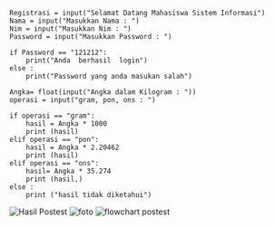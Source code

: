 ```
Registrasi = input("Selamat Datang Mahasiswa Sistem Informasi")
Nama = input("Masukkan Nama : ")
Nim = input("Masukkan Nim : ")
Password = input("Masukkan Password : ")

if Password == "121212": 
    print("Anda  berhasil  login")
else : 
    print("Password yang anda masukan salah")

Angka= float(input("Angka dalam Kilogram : "))
operasi = input("gram, pon, ons : ")

if operasi == "gram":
    hasil = Angka * 1000 
    print (hasil)
elif operasi == "pon":
    hasil = Angka * 2.20462
    print (hasil)
elif operasi == "ons":
    hasil= Angka * 35.274
    print (hasil,)
else :
    print ("hasil tidak diketahui")
```


   ![Hasil Postest](https://github.com/rey1711/Ricky/assets/145863352/fb2dd2f1-9036-4dcf-b755-c7e0987c3c6c)
![foto](https://github.com/rey1711/Ricky/assets/145863352/d27f7d99-ae22-4eae-8b16-577da827ca91)
![flowchart postest](https://github.com/rey1711/Ricky/assets/145863352/11d88efe-2cdc-4596-b193-e7e1427e9b2b)



    






